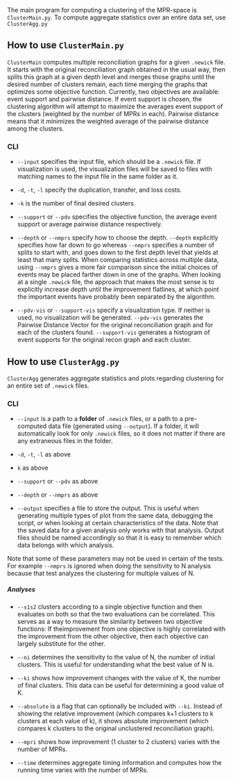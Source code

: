 The main program for computing a clustering of the MPR-space is `ClusterMain.py`. To compute aggregate statistics over an entire data set, use `ClusterAgg.py`

## How to use `ClusterMain.py`

`ClusterMain` computes multiple reconciliation graphs for a given `.newick` file. It starts with the original reconciliation graph obtained in the usual way, then splits this graph at a given depth level and merges those graphs until the desired number of clusters remain, each time merging the graphs that optimizes some objective function. Currently, two objectives are available: event support and pairwise distance. If event support is chosen, the clustering algorithm will attempt to maximize the averages event support of the clusters (weighted by the number of MPRs in each). Pairwise distance means that it minimizes the weighted average of the pairwise distance among the clusters.

### CLI

* `--input` specifies the input file, which should be a `.newick` file. If visualization is used, the visualization files will be saved to files with matching names to the input file in the same folder as it.

* `-d`, `-t`, `-l` specify the duplication, transfer, and loss costs.

* `-k` is the number of final desired clusters.

* `--support` or `--pdv` specifies the objective function, the average event support or average pairwise distance respectively.

* `--depth` or `--nmprs` specify how to choose the depth. `--depth` explicitly specifies how far down to go whereas `--nmprs` specifies a number of splits to start with, and goes down to the first depth level that yields at least that many splits. When comparing statistics across multiple data, using `--nmprs` gives a more fair comparison since the initial choices of events may be placed farther down in one of the graphs. When looking at a single `.newick` file, the approach that makes the most sense is to explicitly increase depth until the improvement flatlines, at which point the important events have probably been separated by the algorithm.

* `--pdv-vis` or `--support-vis` specify a visualization type. If neither is used, no visualization will be generated. `--pdv-vis` generates the Pairwise Distance Vector for the original reconciliation graph and for each of the clusters found. `--support-vis` generates a histogram of event supports for the original recon graph and each cluster.

## How to use `ClusterAgg.py`

`ClusterAgg` generates aggregate statistics and plots regarding clustering for an entire set of `.newick` files.

### CLI

* `--input` is a path to a __folder__ of `.newick` files, or a path to a pre-computed data file (generated using `--output`). If a folder, it will automatically look for only `.newick` files, so it does not matter if there are any extraneous files in the folder.

* `-d`, `-t`, `-l` as above

* `k` as above

* `--support` or `--pdv` as above

* `--depth` or `--nmprs` as above

* `--output` specifies a file to store the output. This is useful when generating multiple types of plot from the same data, debugging the script, or when looking at certain characteristics of the data. Note that the saved data for a given analysis only works with that analysis. Output files should be named accordingly so that it is easy to remember which data belongs with which analysis.

Note that some of these parameters may not be used in certain of the tests. For example `--nmprs` is ignored when doing the sensitivity to N analysis because that test analyzes the clustering for multiple values of N.

##### Analyses

* `--s1s2` clusters according to a single objective function and then evaluates on both so that the two evaluations can be correlated. This serves as a way to measure the similarity between two objective functions: If theimprovement from one objective is highly correlated with the improvement from the other objective, then each objective can largely substitute for the other.

* `--ni` determines the sensitivity to the value of N, the number of initial clusters. This is useful for understanding what the best value of N is.

* `--ki` shows how improvement changes with the value of K, the number of final clusters. This data can be useful for determining a good value of K.

* `--absolute` is a flag that can optionally be included with `--ki`. Instead of showing the relative improvement (which compares k+1 clusters to k clusters at each value of k), it shows absolute improvement (which compares k clusters to the original unclustered reconciliation graph).

* `--mpri` shows how improvement (1 cluster to 2 clusters) varies with the number of MPRs.

* `--time` determines aggregate timing information and computes how the running time varies with the number of MPRs.
